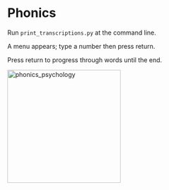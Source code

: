 ﻿# Phonics
Run `print_transcriptions.py` at the command line. 

A menu appears; type a number then press return.

Press return to progress through words until the end.

<img width="256" alt="phonics_psychology" src="https://github.com/user-attachments/assets/c7fc1c9f-65de-4e8b-ae4e-ec61d0268374">
